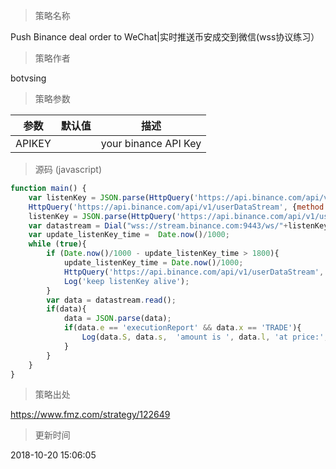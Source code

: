 
> 策略名称

Push Binance deal order to WeChat|实时推送币安成交到微信(wss协议练习）

> 策略作者

botvsing



> 策略参数



|参数|默认值|描述|
|----|----|----|
|APIKEY||your binance API Key|


> 源码 (javascript)

``` javascript
function main() {
    var listenKey = JSON.parse(HttpQuery('https://api.binance.com/api/v1/userDataStream','',null,'X-MBX-APIKEY:'+APIKEY)).listenKey;
    HttpQuery('https://api.binance.com/api/v1/userDataStream', {method:'DELETE',data:'listenKey='+listenKey}, null,'X-MBX-APIKEY:'+ APIKEY);
    listenKey = JSON.parse(HttpQuery('https://api.binance.com/api/v1/userDataStream','',null,'X-MBX-APIKEY:'+ APIKEY)).listenKey;
    var datastream = Dial("wss://stream.binance.com:9443/ws/"+listenKey, 100);
    var update_listenKey_time =  Date.now()/1000;
    while (true){
        if (Date.now()/1000 - update_listenKey_time > 1800){
            update_listenKey_time = Date.now()/1000;
            HttpQuery('https://api.binance.com/api/v1/userDataStream', {method:'PUT',data:'listenKey='+listenKey}, null,'X-MBX-APIKEY:'+ APIKEY);
            Log('keep listenKey alive');
        }
        var data = datastream.read();
        if(data){
            data = JSON.parse(data);
            if(data.e == 'executionReport' && data.x == 'TRADE'){
                Log(data.S, data.s,  'amount is ', data.l, 'at price:', data.p, '@');
            }
        }
    }
}
```

> 策略出处

https://www.fmz.com/strategy/122649

> 更新时间

2018-10-20 15:06:05
